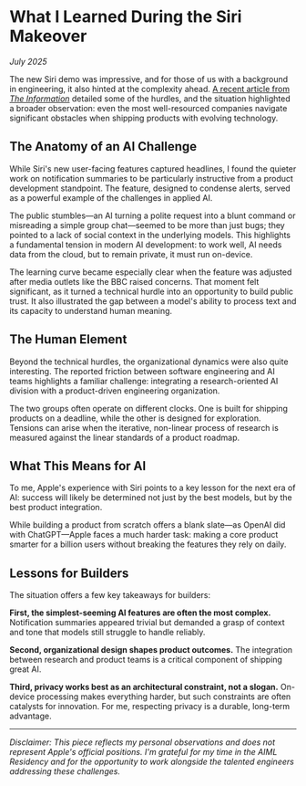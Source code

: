 # What I Learned During the Siri Makeover

*July 2025*

The new Siri demo was impressive, and for those of us with a background in engineering, it also hinted at the complexity ahead. [A recent article from *The Information*](https://www.theinformation.com/articles/apple-fumbled-siris-ai-makeover) detailed some of the hurdles, and the situation highlighted a broader observation: even the most well-resourced companies navigate significant obstacles when shipping products with evolving technology.

## The Anatomy of an AI Challenge

While Siri's new user-facing features captured headlines, I found the quieter work on notification summaries to be particularly instructive from a product development standpoint. The feature, designed to condense alerts, served as a powerful example of the challenges in applied AI.

The public stumbles—an AI turning a polite request into a blunt command or misreading a simple group chat—seemed to be more than just bugs; they pointed to a lack of social context in the underlying models. This highlights a fundamental tension in modern AI development: to work well, AI needs data from the cloud, but to remain private, it must run on-device.

The learning curve became especially clear when the feature was adjusted after media outlets like the BBC raised concerns. That moment felt significant, as it turned a technical hurdle into an opportunity to build public trust. It also illustrated the gap between a model's ability to process text and its capacity to understand human meaning.

## The Human Element

Beyond the technical hurdles, the organizational dynamics were also quite interesting. The reported friction between software engineering and AI teams highlights a familiar challenge: integrating a research-oriented AI division with a product-driven engineering organization.

The two groups often operate on different clocks. One is built for shipping products on a deadline, while the other is designed for exploration. Tensions can arise when the iterative, non-linear process of research is measured against the linear standards of a product roadmap.

## What This Means for AI

To me, Apple's experience with Siri points to a key lesson for the next era of AI: success will likely be determined not just by the best models, but by the best product integration.

While building a product from scratch offers a blank slate—as OpenAI did with ChatGPT—Apple faces a much harder task: making a core product smarter for a billion users without breaking the features they rely on daily.

## Lessons for Builders

The situation offers a few key takeaways for builders:

**First, the simplest-seeming AI features are often the most complex.** Notification summaries appeared trivial but demanded a grasp of context and tone that models still struggle to handle reliably.

**Second, organizational design shapes product outcomes.** The integration between research and product teams is a critical component of shipping great AI.

**Third, privacy works best as an architectural constraint, not a slogan.** On-device processing makes everything harder, but such constraints are often catalysts for innovation. For me, respecting privacy is a durable, long-term advantage.

---

*Disclaimer: This piece reflects my personal observations and does not represent Apple's official positions. I'm grateful for my time in the AIML Residency and for the opportunity to work alongside the talented engineers addressing these challenges.* 